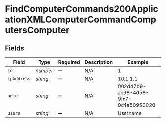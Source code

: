 # FindComputerCommands200ApplicationXMLComputerCommandComputersComputer


## Fields

| Field                                | Type                                 | Required                             | Description                          | Example                              |
| ------------------------------------ | ------------------------------------ | ------------------------------------ | ------------------------------------ | ------------------------------------ |
| `id`                                 | *number*                             | :heavy_minus_sign:                   | N/A                                  | 1                                    |
| `ipAddress`                          | *string*                             | :heavy_minus_sign:                   | N/A                                  | 10.1.1.1                             |
| `udid`                               | *string*                             | :heavy_minus_sign:                   | N/A                                  | 002d47b9-ad68-4d58-9fc7-0c4a50950020 |
| `users`                              | *string*                             | :heavy_minus_sign:                   | N/A                                  | Username                             |